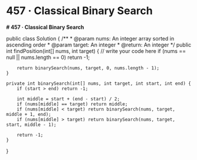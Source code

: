# 457 · Classical Binary Search

**# 457 · Classical Binary Search**

public class Solution {
    /**
     * @param nums: An integer array sorted in ascending order
     * @param target: An integer
     * @return: An integer
     */
    public int findPosition(int[] nums, int target) {
        // write your code here
        if (nums == null || nums.length == 0) return -1;

        return binarySearch(nums, target, 0, nums.length - 1);
    }

    private int binarySearch(int[] nums, int target, int start, int end) {
        if (start > end) return -1;

        int middle = start + (end - start) / 2;
        if (nums[middle] == target) return middle;
        if (nums[middle] < target) return binarySearch(nums, target, middle + 1, end);
        if (nums[middle] > target) return binarySearch(nums, target, start, middle - 1);

        return -1;
    }
}
